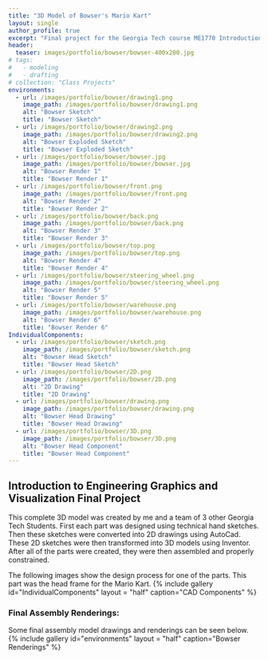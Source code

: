 ```yaml
---
title: "3D Model of Bowser's Mario Kart"
layout: single
author_profile: true
excerpt: "Final project for the Georgia Tech course ME1770 Introduction to Engineering Graphics"
header:
  teaser: images/portfolio/bowser/bowser-400x200.jpg
# tags: 
#   - modeling
#   - drafting
# collection: "Class Projects"
environments:
  - url: /images/portfolio/bowser/drawing1.png
    image_path: /images/portfolio/bowser/drawing1.png
    alt: "Bowser Sketch"
    title: "Bowser Sketch"
  - url: /images/portfolio/bowser/drawing2.png
    image_path: /images/portfolio/bowser/drawing2.png
    alt: "Bowser Exploded Sketch"
    title: "Bowser Exploded Sketch"
  - url: /images/portfolio/bowser/bowser.jpg
    image_path: /images/portfolio/bowser/bowser.jpg
    alt: "Bowser Render 1"
    title: "Bowser Render 1"
  - url: /images/portfolio/bowser/front.png
    image_path: /images/portfolio/bowser/front.png
    alt: "Bowser Render 2"
    title: "Bowser Render 2"
  - url: /images/portfolio/bowser/back.png
    image_path: /images/portfolio/bowser/back.png
    alt: "Bowser Render 3"
    title: "Bowser Render 3"
  - url: /images/portfolio/bowser/top.png
    image_path: /images/portfolio/bowser/top.png
    alt: "Bowser Render 4"
    title: "Bowser Render 4"
  - url: /images/portfolio/bowser/steering_wheel.png
    image_path: /images/portfolio/bowser/steering_wheel.png
    alt: "Bowser Render 5"
    title: "Bowser Render 5"
  - url: /images/portfolio/bowser/warehouse.png
    image_path: /images/portfolio/bowser/warehouse.png
    alt: "Bowser Render 6"
    title: "Bowser Render 6"
IndividualComponents:
  - url: /images/portfolio/bowser/sketch.png
    image_path: /images/portfolio/bowser/sketch.png
    alt: "Bowser Head Sketch"
    title: "Bowser Head Sketch"
  - url: /images/portfolio/bowser/2D.png
    image_path: /images/portfolio/bowser/2D.png
    alt: "2D Drawing"
    title: "2D Drawing"
  - url: /images/portfolio/bowser/drawing.png
    image_path: /images/portfolio/bowser/drawing.png
    alt: "Bowser Head Drawing"
    title: "Bowser Head Drawing"
  - url: /images/portfolio/bowser/3D.png
    image_path: /images/portfolio/bowser/3D.png
    alt: "Bowser Head Component"
    title: "Bowser Head Component"
---
```


## Introduction to Engineering Graphics and Visualization Final Project

This complete 3D model was created by me and a team of 3 other Georgia Tech Students. First each part was designed using technical hand sketches. Then these sketches were converted into 2D drawings using AutoCad. These 2D sketches were then transformed into 3D models using Inventor. After all of the parts were created, they were then assembled and properly constrained. 

The following images show the design process for one of the parts. This part was the head frame for the Mario Kart.
{% include gallery id="IndividualComponents" layout = "half" caption="CAD Components" %}

### Final Assembly Renderings:
Some final assembly model drawings and renderings can be seen below.
{% include gallery id="environments" layout = "half" caption="Bowser Renderings" %}